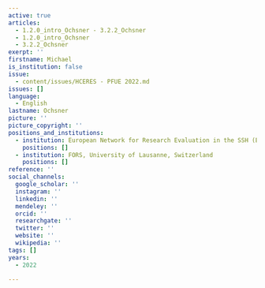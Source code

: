 ```yaml
---
active: true
articles:
  - 1.2.0_intro_Ochsner - 3.2.2_Ochsner
  - 1.2.0_intro_Ochsner
  - 3.2.2_Ochsner
exerpt: ''
firstname: Michael
is_institution: false
issue:
  - content/issues/HCERES - PFUE 2022.md
issues: []
language:
  - English
lastname: Ochsner
picture: ''
picture_copyright: ''
positions_and_institutions:
  - institution: European Network for Research Evaluation in the SSH (ENRESSH)
    positions: []
  - institution: FORS, University of Lausanne, Switzerland
    positions: []
reference: ''
social_channels:
  google_scholar: ''
  instagram: ''
  linkedin: ''
  mendeley: ''
  orcid: ''
  researchgate: ''
  twitter: ''
  website: ''
  wikipedia: ''
tags: []
years:
  - 2022

---
```

